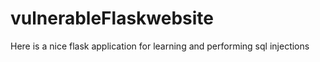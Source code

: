 # vulnerableFlaskwebsite
Here is a nice flask application for learning and performing sql injections
